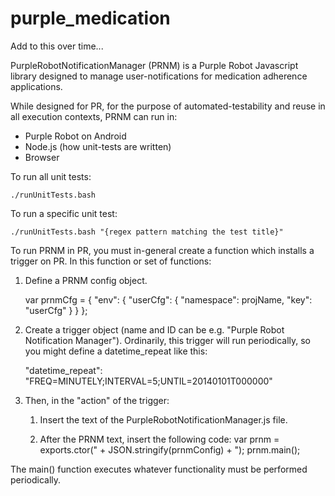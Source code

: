 purple_medication
=================
Add to this over time...

PurpleRobotNotificationManager (PRNM) is a Purple Robot Javascript library designed to manage user-notifications for medication adherence applications.

While designed for PR, for the purpose of automated-testability and reuse in all execution contexts, PRNM can run in:

* Purple Robot on Android
* Node.js (how unit-tests are written)
* Browser

To run all unit tests:
	
	./runUnitTests.bash

To run a specific unit test:
	
	./runUnitTests.bash "{regex pattern matching the test title}"

To run PRNM in PR, you must in-general create a function which installs a trigger on PR. In this function or set of functions:
	
1) Define a PRNM config object.

	var prnmCfg = {
    "env": {
      "userCfg": {
        "namespace": projName,
        "key": "userCfg"
      }
    }
  };
	
1) Create a trigger object (name and ID can be e.g. "Purple Robot Notification Manager"). Ordinarily, this trigger will run periodically, so you might define a datetime_repeat like this:
		
	"datetime_repeat": "FREQ=MINUTELY;INTERVAL=5;UNTIL=20140101T000000"
		
1) Then, in the "action" of the trigger:
		
	1) Insert the text of the PurpleRobotNotificationManager.js file.

	1) After the PRNM text, insert the following code:
		var prnm = exports.ctor(" + JSON.stringify(prnmConfig) + ");
		prnm.main();

The main() function executes whatever functionality must be performed periodically.